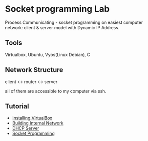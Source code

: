 # Socket programming Lab
Process Communicating - socket programming on easiest computer network: client & server model with Dynamic IP Address.
## Tools
Virtualbox, Ubuntu, Vyos(Linux Debian), C
## Network Structure
client <-> router <-> server

all of them are accessible to my computer via ssh.
## Tutorial
* [Installing VirtualBox](https://medium.com/@codingwithmanny/installing-ubuntu-18-04-on-mac-os-with-virtualbox-ac3b39678602)
* [Building Internal Network](https://www.brianlinkletter.com/how-to-use-virtualbox-to-emulate-a-network/)
* [DHCP Server](https://docs.vyos.io/en/latest/quick-start.html#configure-dhcp-dns-servers)
* [Socket Programming](http://www.linuxhowtos.org/C_C++/socket.htm)